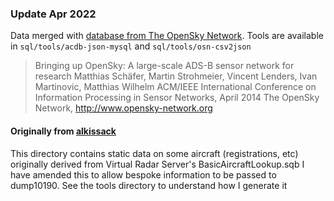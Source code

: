 ### Update Apr 2022
Data merged with [database from The OpenSky Network](https://opensky-network.org/datasets/metadata/). Tools are available in `sql/tools/acdb-json-mysql` and `sql/tools/osn-csv2json`

> Bringing up OpenSky: A large-scale ADS-B sensor network for research
> Matthias Schäfer, Martin Strohmeier, Vincent Lenders, Ivan Martinovic, Matthias Wilhelm
> ACM/IEEE International Conference on Information Processing in Sensor Networks, April 2014
> The OpenSky Network, http://www.opensky-network.org

#### Originally from [alkissack](https://github.com/alkissack/Dump1090-OpenLayers3-html/tree/master/public_html/db)
This directory contains static data on some aircraft (registrations, etc)
originally derived from Virtual Radar Server's BasicAircraftLookup.sqb
I have amended this to allow bespoke information to be passed to dump10190.
See the tools directory to understand how I generate it
